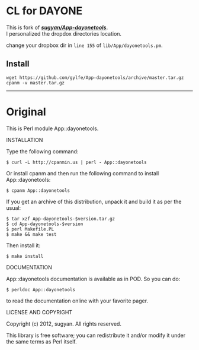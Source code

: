 # CL for DAYONE

This is fork of ***[sugyan/App-dayonetools](https://github.com/sugyan/App-dayonetools)***.  
I personalized the dropdox directories location.

change your dropbox dir in `line 155` of `lib/App/dayonetools.pm`.

## Install

    wget https://github.com/gylfe/App-dayonetools/archive/master.tar.gz
    cpanm -v master.tar.gz

---

# Original

This is Perl module App::dayonetools.

INSTALLATION

Type the following command:

    $ curl -L http://cpanmin.us | perl - App::dayonetools

Or install cpanm and then run the following command to install
App::dayonetools:

    $ cpanm App::dayonetools

If you get an archive of this distribution, unpack it and build it
as per the usual:

    $ tar xzf App-dayonetools-$version.tar.gz
    $ cd App-dayonetools-$version
    $ perl Makefile.PL
    $ make && make test

Then install it:

    $ make install

DOCUMENTATION

App::dayonetools documentation is available as in POD. So you can do:

    $ perldoc App::dayonetools

to read the documentation online with your favorite pager.

LICENSE AND COPYRIGHT

Copyright (c) 2012, sugyan. All rights reserved.

This library is free software; you can redistribute it and/or modify
it under the same terms as Perl itself.

